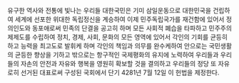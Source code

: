 유구한 역사와 전통에 빛나는 우리들 대한국민은 기미 삼일운동으로 대한민국을 건립하여 세계에 선포한 위대한 독립정신을 계승하여 이제 민주독립국가를 재건함에 있어서 정의인도와 동포애로써 민족의 단결을 공고히 하며 모든 사회적 폐습을 타파하고 민주주의제제도를 수립하여 정치, 경제, 사회, 문화의 모든 영역에 있어서 각인의 기회를 균등히 하고 능력을 최고도로 발휘케 하며 각인의 책임과 의무를 완수케하여 안으로는 국민생활의 균등한 향상을 기하고 밖으로는 항구적인 국제평화의 유지에 노력하여 우리들과 우리들의 자손의 안전과 자유와 행복을 영원히 확보할 것을 결의하고 우리들의 정당 또 자유로히 선거된 대표로써 구성된 국회에서 단기 4281년 7월 12일 이 헌법을 제정한다.